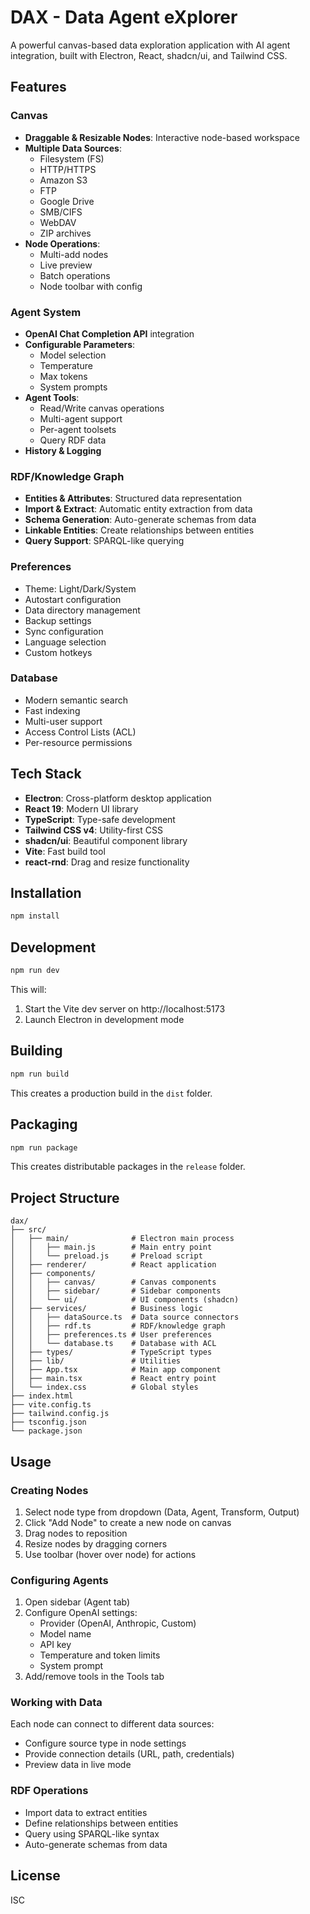# DAX - Data Agent eXplorer

A powerful canvas-based data exploration application with AI agent integration, built with Electron, React, shadcn/ui, and Tailwind CSS.

## Features

### Canvas
- **Draggable & Resizable Nodes**: Interactive node-based workspace
- **Multiple Data Sources**: 
  - Filesystem (FS)
  - HTTP/HTTPS
  - Amazon S3
  - FTP
  - Google Drive
  - SMB/CIFS
  - WebDAV
  - ZIP archives
- **Node Operations**:
  - Multi-add nodes
  - Live preview
  - Batch operations
  - Node toolbar with config

### Agent System
- **OpenAI Chat Completion API** integration
- **Configurable Parameters**:
  - Model selection
  - Temperature
  - Max tokens
  - System prompts
- **Agent Tools**:
  - Read/Write canvas operations
  - Multi-agent support
  - Per-agent toolsets
  - Query RDF data
- **History & Logging**

### RDF/Knowledge Graph
- **Entities & Attributes**: Structured data representation
- **Import & Extract**: Automatic entity extraction from data
- **Schema Generation**: Auto-generate schemas from data
- **Linkable Entities**: Create relationships between entities
- **Query Support**: SPARQL-like querying

### Preferences
- Theme: Light/Dark/System
- Autostart configuration
- Data directory management
- Backup settings
- Sync configuration
- Language selection
- Custom hotkeys

### Database
- Modern semantic search
- Fast indexing
- Multi-user support
- Access Control Lists (ACL)
- Per-resource permissions

## Tech Stack

- **Electron**: Cross-platform desktop application
- **React 19**: Modern UI library
- **TypeScript**: Type-safe development
- **Tailwind CSS v4**: Utility-first CSS
- **shadcn/ui**: Beautiful component library
- **Vite**: Fast build tool
- **react-rnd**: Drag and resize functionality

## Installation

```bash
npm install
```

## Development

```bash
npm run dev
```

This will:
1. Start the Vite dev server on http://localhost:5173
2. Launch Electron in development mode

## Building

```bash
npm run build
```

This creates a production build in the `dist` folder.

## Packaging

```bash
npm run package
```

This creates distributable packages in the `release` folder.

## Project Structure

```
dax/
├── src/
│   ├── main/              # Electron main process
│   │   ├── main.js        # Main entry point
│   │   └── preload.js     # Preload script
│   ├── renderer/          # React application
│   ├── components/
│   │   ├── canvas/        # Canvas components
│   │   ├── sidebar/       # Sidebar components
│   │   └── ui/            # UI components (shadcn)
│   ├── services/          # Business logic
│   │   ├── dataSource.ts  # Data source connectors
│   │   ├── rdf.ts         # RDF/knowledge graph
│   │   ├── preferences.ts # User preferences
│   │   └── database.ts    # Database with ACL
│   ├── types/             # TypeScript types
│   ├── lib/               # Utilities
│   ├── App.tsx            # Main app component
│   ├── main.tsx           # React entry point
│   └── index.css          # Global styles
├── index.html
├── vite.config.ts
├── tailwind.config.js
├── tsconfig.json
└── package.json
```

## Usage

### Creating Nodes

1. Select node type from dropdown (Data, Agent, Transform, Output)
2. Click "Add Node" to create a new node on canvas
3. Drag nodes to reposition
4. Resize nodes by dragging corners
5. Use toolbar (hover over node) for actions

### Configuring Agents

1. Open sidebar (Agent tab)
2. Configure OpenAI settings:
   - Provider (OpenAI, Anthropic, Custom)
   - Model name
   - API key
   - Temperature and token limits
   - System prompt
3. Add/remove tools in the Tools tab

### Working with Data

Each node can connect to different data sources:
- Configure source type in node settings
- Provide connection details (URL, path, credentials)
- Preview data in live mode

### RDF Operations

- Import data to extract entities
- Define relationships between entities
- Query using SPARQL-like syntax
- Auto-generate schemas from data

## License

ISC
